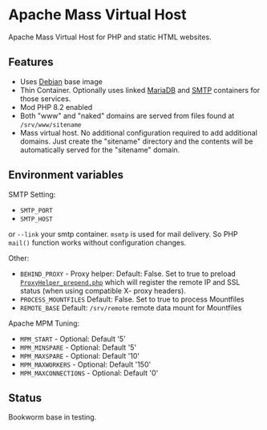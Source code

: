 # Apache Mass Virtual Host

Apache Mass Virtual Host for PHP and static HTML websites.

## Features

- Uses [Debian](https://hub.docker.com/_/debian/) base image
- Thin Container. Optionally uses linked [MariaDB](https://hub.docker.com/_/mariadb/) and [SMTP](https://hub.docker.com/r/panubo/postfix/) containers for those services.
- Mod PHP 8.2 enabled
- Both "www" and "naked" domains are served from files found at `/srv/www/sitename`
- Mass virtual host. No additional configuration required to add additional domains. Just create the "sitename"
directory and the contents will be automatically served for the "sitename" domain.

## Environment variables

SMTP Setting:

- `SMTP_PORT`
- `SMTP_HOST`

or `--link` your smtp container. `msmtp` is used for mail delivery. So PHP `mail()` function works without configuration changes.

Other:

- `BEHIND_PROXY` - Proxy helper: Default: False. Set to true to preload [`ProxyHelper_prepend.php`](https://github.com/panubo/php-extras/blob/master/SSLHelper_prepend.php) which will register
the remote IP and SSL status (when using compatible X- proxy headers).
- `PROCESS_MOUNTFILES` Default: False. Set to true to process Mountfiles
- `REMOTE_BASE` Default: `/srv/remote` remote data mount for Mountfiles

Apache MPM Tuning:

- `MPM_START` - Optional: Default '5'
- `MPM_MINSPARE` - Optional: Default '5'
- `MPM_MAXSPARE` - Optional: Default '10'
- `MPM_MAXWORKERS` - Optional: Default '150'
- `MPM_MAXCONNECTIONS` - Optional: Default '0'

## Status

Bookworm base in testing.
